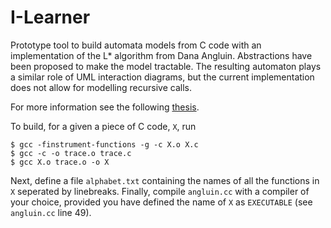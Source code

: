 # I-Learner
Prototype tool to build automata models from C code with an implementation of the L* algorithm from Dana Angluin.
Abstractions have been proposed to make the model tractable. The resulting automaton plays a similar role of UML interaction diagrams, but the current implementation does not allow for modelling recursive calls.

For more information see the following [thesis](https://theses.liacs.nl/pdf/DanielFokkinga.pdf).


To build, for a given a piece of C code, `X`, run
```
$ gcc -finstrument-functions -g -c X.o X.c
$ gcc -c -o trace.o trace.c
$ gcc X.o trace.o -o X
```
Next, define a file `alphabet.txt` containing the names of all the functions in `X` seperated by linebreaks.
Finally, compile `angluin.cc` with a compiler of your choice, provided you have defined the name of `X` as `EXECUTABLE` (see `angluin.cc` line 49).